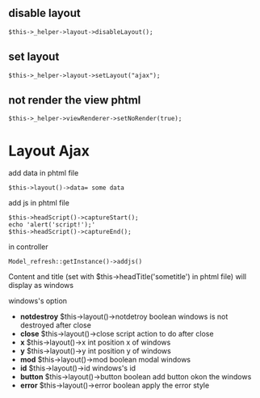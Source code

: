 disable layout
-----------
    $this->_helper->layout->disableLayout();
  
set layout
-----------
    $this->_helper->layout->setLayout("ajax");
  
not render the view phtml
-----------
    $this->_helper->viewRenderer->setNoRender(true);
  
Layout Ajax
=======
add data 
in phtml file

    $this->layout()->data= some data

add js
in phtml file

    $this->headScript()->captureStart();
    echo 'alert('script!');'
    $this->headScript()->captureEnd();

in controller

    Model_refresh::getInstance()->addjs()

Content and title (set with $this->headTitle('sometitle') in phtml file) will display as windows

windows's option 
* **notdestroy** $this->layout()->notdetroy boolean windows is not destroyed after close
* **close** $this->layout()->close script action to do after close
* **x** $this->layout()->x int position x of windows
* **y** $this->layout()->y int position y of windows
* **mod** $this->layout()->mod boolean modal windows
* **id** $this->layout()->id windows's id
* **button** $this->layout()->button boolean add button okon the windows
* **error** $this->layout()->error boolean apply the error style
